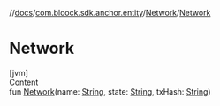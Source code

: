 //[docs](../../index.md)/[com.bloock.sdk.anchor.entity](../index.md)/[Network](index.md)/[Network](-network.md)



# Network  
[jvm]  
Content  
fun [Network](-network.md)(name: [String](https://kotlinlang.org/api/latest/jvm/stdlib/kotlin/-string/index.html), state: [String](https://kotlinlang.org/api/latest/jvm/stdlib/kotlin/-string/index.html), txHash: [String](https://kotlinlang.org/api/latest/jvm/stdlib/kotlin/-string/index.html))  



